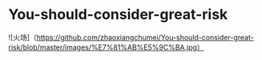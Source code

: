 # You-should-consider-great-risk
![火场]（https://github.com/zhaoxiangchumei/You-should-consider-great-risk/blob/master/images/%E7%81%AB%E5%9C%BA.jpg）
